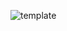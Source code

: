 ![template](https://raw.githubusercontent.com/ShriIraCatalog/resources-two/refs/heads/master/2025/04/20/20250420161521.png)
